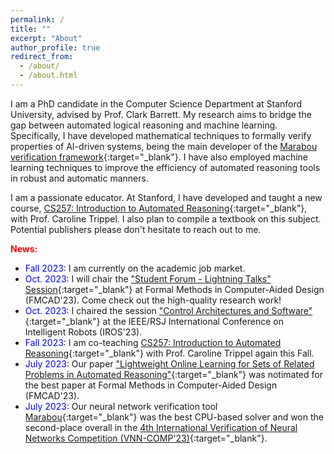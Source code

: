 ```yaml
---
permalink: /
title: ""
excerpt: "About"
author_profile: true
redirect_from: 
  - /about/
  - /about.html
---
```


I am a PhD candidate in the Computer Science Department at Stanford University, advised by Prof. Clark Barrett. My research aims to bridge the gap between automated logical reasoning and machine learning. Specifically, I have developed mathematical techniques to formally verify properties of AI-driven systems, being the main developer of the [Marabou verification framework](https://github.com/NeuralNetworkVerification/Marabou){:target="_blank"}. I have also employed machine learning techniques to improve the efficiency of automated reasoning tools in robust and automatic manners. 

I am a passionate educator. At Stanford, I have developed and taught a new course, [CS257: Introduction to Automated Reasoning](http://web.stanford.edu/class/cs257/){:target="_blank"}, with Prof. Caroline Trippel. I also plan to compile a textbook on this subject. Potential publishers please don't hesitate to reach out to me.

<span style="color:red">**News:**</span>
- <span style="color:blue">Fall 2023</span>: I am currently on the academic job market.
- <span style="color:blue">Oct. 2023</span>: I will chair the ["Student Forum - Lightning Talks" Session](https://fmcad.org/FMCAD23/program/){:target="_blank"} at Formal Methods in Computer-Aided Design (FMCAD'23). Come check out the high-quality research work! 
- <span style="color:blue">Oct. 2023</span>: I chaired the session ["Control Architectures and Software"](https://ras.papercept.net/conferences/conferences/IROS23/program/IROS23_ContentListWeb_3.html#tubt4){:target="_blank"} at the IEEE/RSJ International Conference on Intelligent Robots (IROS'23). 
- <span style="color:blue">Fall 2023</span>: I am co-teaching [CS257: Introduction to Automated Reasoning](http://web.stanford.edu/class/cs257/){:target="_blank"} with Prof. Caroline Trippel again this Fall.
- <span style="color:blue">July 2023</span>: Our paper ["Lightweight Online Learning for Sets of Related Problems in Automated Reasoning"](https://arxiv.org/abs/2305.11087){:target="_blank"} was notimated for the best paper at Formal Methods in Computer-Aided Design (FMCAD'23).
- <span style="color:blue">July 2023</span>: Our neural network verification tool [Marabou](https://github.com/NeuralNetworkVerification/Marabou){:target="_blank"} was the best CPU-based solver and won the second-place overall in the [4th International Verification of Neural Networks Competition (VNN-COMP'23)](https://sites.google.com/view/vnn2023){:target="_blank"}.
